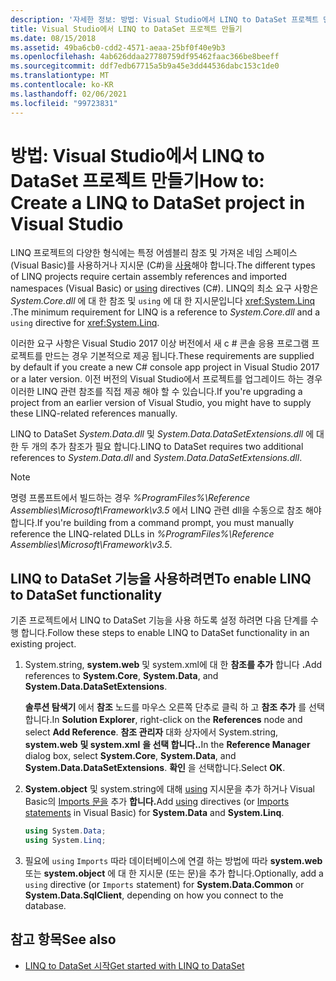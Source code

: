```yaml
---
description: '자세한 정보: 방법: Visual Studio에서 LINQ to DataSet 프로젝트 만들기'
title: Visual Studio에서 LINQ to DataSet 프로젝트 만들기
ms.date: 08/15/2018
ms.assetid: 49ba6cb0-cdd2-4571-aeaa-25bf0f40e9b3
ms.openlocfilehash: 4ab626ddaa27780759df95462faac366be8beeff
ms.sourcegitcommit: ddf7edb67715a5b9a45e3dd44536dabc153c1de0
ms.translationtype: MT
ms.contentlocale: ko-KR
ms.lasthandoff: 02/06/2021
ms.locfileid: "99723831"
---
```

# <a name="how-to-create-a-linq-to-dataset-project-in-visual-studio"></a><span data-ttu-id="2524c-103">방법: Visual Studio에서 LINQ to DataSet 프로젝트 만들기</span><span class="sxs-lookup"><span data-stu-id="2524c-103">How to: Create a LINQ to DataSet project in Visual Studio</span></span>

<span data-ttu-id="2524c-104">LINQ 프로젝트의 다양한 형식에는 특정 어셈블리 참조 및 가져온 네임 스페이스 (Visual Basic)를 사용하거나 지시문 (C#)을 [사용](../../../csharp/language-reference/keywords/using-directive.md)해야 합니다.</span><span class="sxs-lookup"><span data-stu-id="2524c-104">The different types of LINQ projects require certain assembly references and imported namespaces (Visual Basic) or [using](../../../csharp/language-reference/keywords/using-directive.md) directives (C#).</span></span> <span data-ttu-id="2524c-105">LINQ의 최소 요구 사항은 *System.Core.dll* 에 대 한 참조 및 `using` 에 대 한 지시문입니다 <xref:System.Linq> .</span><span class="sxs-lookup"><span data-stu-id="2524c-105">The minimum requirement for LINQ is a reference to *System.Core.dll* and a `using` directive for <xref:System.Linq>.</span></span>

<span data-ttu-id="2524c-106">이러한 요구 사항은 Visual Studio 2017 이상 버전에서 새 c # 콘솔 응용 프로그램 프로젝트를 만드는 경우 기본적으로 제공 됩니다.</span><span class="sxs-lookup"><span data-stu-id="2524c-106">These requirements are supplied by default if you create a new C# console app project in Visual Studio 2017 or a later version.</span></span> <span data-ttu-id="2524c-107">이전 버전의 Visual Studio에서 프로젝트를 업그레이드 하는 경우 이러한 LINQ 관련 참조를 직접 제공 해야 할 수 있습니다.</span><span class="sxs-lookup"><span data-stu-id="2524c-107">If you're upgrading a project from an earlier version of Visual Studio, you might have to supply these LINQ-related references manually.</span></span>

<span data-ttu-id="2524c-108">LINQ to DataSet *System.Data.dll* 및 *System.Data.DataSetExtensions.dll* 에 대 한 두 개의 추가 참조가 필요 합니다.</span><span class="sxs-lookup"><span data-stu-id="2524c-108">LINQ to DataSet requires two additional references to *System.Data.dll* and *System.Data.DataSetExtensions.dll*.</span></span>

> [!NOTE]
> <span data-ttu-id="2524c-109">명령 프롬프트에서 빌드하는 경우 *%ProgramFiles%\Reference Assemblies\Microsoft\Framework\v3.5* 에서 LINQ 관련 dll을 수동으로 참조 해야 합니다.</span><span class="sxs-lookup"><span data-stu-id="2524c-109">If you're building from a command prompt, you must manually reference the LINQ-related DLLs in *%ProgramFiles%\Reference Assemblies\Microsoft\Framework\v3.5*.</span></span>

## <a name="to-enable-linq-to-dataset-functionality"></a><span data-ttu-id="2524c-110">LINQ to DataSet 기능을 사용하려면</span><span class="sxs-lookup"><span data-stu-id="2524c-110">To enable LINQ to DataSet functionality</span></span>

<span data-ttu-id="2524c-111">기존 프로젝트에서 LINQ to DataSet 기능을 사용 하도록 설정 하려면 다음 단계를 수행 합니다.</span><span class="sxs-lookup"><span data-stu-id="2524c-111">Follow these steps to enable LINQ to DataSet functionality in an existing project.</span></span>

1. <span data-ttu-id="2524c-112">System.string, **system.web** 및 system.xml에 대 한 **참조를 추가** 합니다 **.**</span><span class="sxs-lookup"><span data-stu-id="2524c-112">Add references to **System.Core**, **System.Data**, and **System.Data.DataSetExtensions**.</span></span>

   <span data-ttu-id="2524c-113">**솔루션 탐색기** 에서 **참조** 노드를 마우스 오른쪽 단추로 클릭 하 고 **참조 추가** 를 선택 합니다.</span><span class="sxs-lookup"><span data-stu-id="2524c-113">In **Solution Explorer**, right-click on the **References** node and select **Add Reference**.</span></span> <span data-ttu-id="2524c-114">**참조 관리자** 대화 상자에서 System.string, **system.web** **및 system.xml** **을 선택 합니다..**</span><span class="sxs-lookup"><span data-stu-id="2524c-114">In the **Reference Manager** dialog box, select **System.Core**, **System.Data**, and **System.Data.DataSetExtensions**.</span></span> <span data-ttu-id="2524c-115">**확인** 을 선택합니다.</span><span class="sxs-lookup"><span data-stu-id="2524c-115">Select **OK**.</span></span>

1. <span data-ttu-id="2524c-116">**System.object** 및 system.string에 대해 [using](../../../csharp/language-reference/keywords/using-directive.md) 지시문을 추가 하거나 Visual Basic의 [Imports 문을](../../../visual-basic/language-reference/statements/imports-statement-net-namespace-and-type.md) 추가 **합니다.**</span><span class="sxs-lookup"><span data-stu-id="2524c-116">Add [using](../../../csharp/language-reference/keywords/using-directive.md) directives (or [Imports statements](../../../visual-basic/language-reference/statements/imports-statement-net-namespace-and-type.md) in Visual Basic) for **System.Data** and **System.Linq**.</span></span>

   ```csharp
   using System.Data;
   using System.Linq;
   ```

1. <span data-ttu-id="2524c-117">필요에 `using` `Imports` 따라 데이터베이스에 연결 하는 방법에 따라 **system.web** 또는 **system.object** 에 대 한 지시문 (또는 문)을 추가 합니다.</span><span class="sxs-lookup"><span data-stu-id="2524c-117">Optionally, add a `using` directive (or `Imports` statement) for **System.Data.Common** or **System.Data.SqlClient**, depending on how you connect to the database.</span></span>

## <a name="see-also"></a><span data-ttu-id="2524c-118">참고 항목</span><span class="sxs-lookup"><span data-stu-id="2524c-118">See also</span></span>

- [<span data-ttu-id="2524c-119">LINQ to DataSet 시작</span><span class="sxs-lookup"><span data-stu-id="2524c-119">Get started with LINQ to DataSet</span></span>](getting-started-linq-to-dataset.md)
